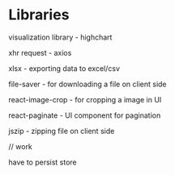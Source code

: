 # Libraries


visualization library - highchart

xhr request - axios

xlsx - exporting data to excel/csv

file-saver - for downloading a file on client side

react-image-crop - for cropping a image in UI

react-paginate - UI component for pagination

jszip - zipping file on client side 


// work

have to persist store

